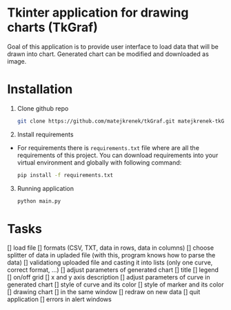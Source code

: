 # Tkinter application for drawing charts (TkGraf)

Goal of this application is to provide user interface to load data that will be drawn into chart. Generated chart can be modified and downloaded as image.

# Installation

1. Clone github repo

   ```sh
   git clone https://github.com/matejkrenek/tkGraf.git matejkrenek-tkGraf
   ```

2. Install requirements

- For requirements there is `requirements.txt` file where are all the requirements of this project. You can download requirements into your virtual environment and globally with following command:
  ```sh
  pip install -f requirements.txt
  ```

3. Running application

   ```sh
   python main.py
   ```

# Tasks

[] load file
[] formats (CSV, TXT, data in rows, data in columns)
[] choose splitter of data in upladed file (with this, program knows how to parse the data)
[] validationg uploaded file and casting it into lists (only one curve, correct format, ...)
[] adjust parameters of generated chart
[] title
[] legend
[] on/off grid
[] x and y axis description
[] adjust parameters of curve in generated chart
[] style of curve and its color
[] style of marker and its color
[] drawing chart
[] in the same window
[] redraw on new data
[] quit application
[] errors in alert windows
